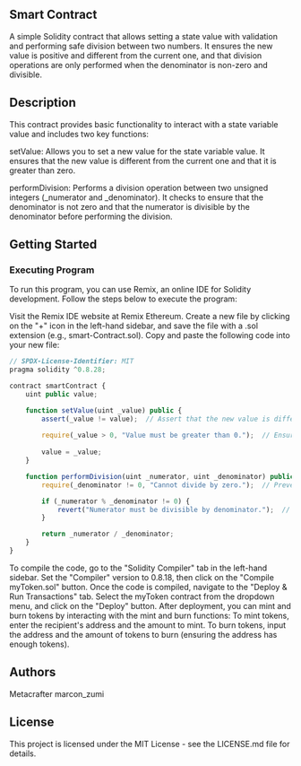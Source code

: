 ## Smart Contract

A simple Solidity contract that allows setting a state value with validation and performing safe division between two numbers. It ensures the new value is positive and different from the current one, and that division operations are only performed when the denominator is non-zero and divisible.

## Description
This contract provides basic functionality to interact with a state variable value and includes two key functions:

setValue: Allows you to set a new value for the state variable value. It ensures that the new value is different from the current one and that it is greater than zero.

performDivision: Performs a division operation between two unsigned integers (_numerator and _denominator). It checks to ensure that the denominator is not zero and that the numerator is divisible by the denominator before performing the division.

## Getting Started
### Executing Program
To run this program, you can use Remix, an online IDE for Solidity development. Follow the steps below to execute the program:

Visit the Remix IDE website at Remix Ethereum.
Create a new file by clicking on the "+" icon in the left-hand sidebar, and save the file with a .sol extension (e.g., smart-Contract.sol).
Copy and paste the following code into your new file:
```javascript
// SPDX-License-Identifier: MIT
pragma solidity ^0.8.28;

contract smartContract {
    uint public value;

    function setValue(uint _value) public {
        assert(_value != value);  // Assert that the new value is different from the current one.
        
        require(_value > 0, "Value must be greater than 0.");  // Ensure the value is greater than zero.
        
        value = _value;
    }

    function performDivision(uint _numerator, uint _denominator) public pure returns (uint) {
        require(_denominator != 0, "Cannot divide by zero.");  // Prevent division by zero.

        if (_numerator % _denominator != 0) {
            revert("Numerator must be divisible by denominator.");  // Ensure divisibility.
        }

        return _numerator / _denominator;
    }
}
```
To compile the code, go to the "Solidity Compiler" tab in the left-hand sidebar. Set the "Compiler" version to 0.8.18, then click on the "Compile myToken.sol" button.
Once the code is compiled, navigate to the "Deploy & Run Transactions" tab. Select the myToken contract from the dropdown menu, and click on the "Deploy" button.
After deployment, you can mint and burn tokens by interacting with the mint and burn functions:
To mint tokens, enter the recipient's address and the amount to mint.
To burn tokens, input the address and the amount of tokens to burn (ensuring the address has enough tokens).

## Authors
Metacrafter marcon_zumi


## License
This project is licensed under the MIT License - see the LICENSE.md file for details.
